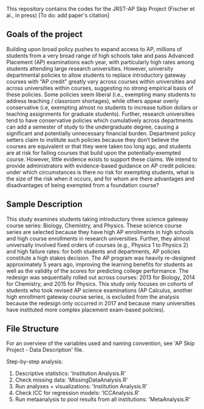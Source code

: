 This repository contains the codes for the JRST-AP Skip Project (Fischer et al., in press)
[To do: add paper's citation]

## Goals of the project
Building upon broad policy pushes to expand access to AP, millions of students from a very broad range of high schools take and pass Advanced Placement (AP) examinations each year, with particularly high rates among students attending large research universities. However, university departmental policies to allow students to replace introductory gateway courses with “AP credit” greatly vary across courses within universities and across universities within courses, suggesting no strong empirical basis of these policies. Some policies seem liberal (i.e., exempting many students to address teaching / classroom shortages), while others appear overly conservative (i.e, exempting almost no students to increase tuition dollars or teaching assignments for graduate students). Further, research universities tend to have conservative policies which cumulatively across departments can add a semester of study to the undergraduate degree, causing a significant and potentially unnecessary financial burden. Department policy setters claim to institute such policies because they don’t believe the courses are equivalent or that they were taken too long ago, and students are at risk for failing courses that build upon the potentially-exempted course. However, little evidence exists to support these claims. We intend to provide administrators with evidence-based guidance on AP credit policies: under which circumstances is there no risk for exempting students, what is the size of the risk when it occurs, and for whom are there advantages and disadvantages of being exempted from a foundation course?

## Sample Description
This study examines students taking introductory three science gateway course series: Biology, Chemistry, and Physics. These science course series are selected because they have high AP enrollments in high schools and high course enrollments in research universities. Further, they almost universally involved fixed orders of courses (e.g., Physics 1 to Physics 2) and high failure rates: for both students and departments, AP policies constitute a high stakes decision.
The AP program was heavily re-designed approximately 5 years ago, improving the learning benefits for students as well as the validity of the scores for predicting college performance. The redesign was sequentially rolled out across courses: 2013 for Biology, 2014 for Chemistry, and 2015 for Physics. This study only focuses on cohorts of students who took revised AP science examinations (AP Calculus, another high enrollment gateway course series, is excluded from the analysis because the redesign only occurred in 2017 and because many universities have instituted more complex placement exam-based policies).

## File Structure
For an overview of the variables used and naming convention, see 'AP Skip Project - Data Description' file. 

Step-by-step analysis:
1. Descriptive statistics: 'Institution Analysis.R'
2. Check missing data: 'MissingDataAnalysis.R'
3. Run analyses + visualizations: 'Institution Analysis.R'
4. Check ICC for regression models: 'ICCAnalysis.R'
5. Run metaanalysis to pool results from all institutions: 'MetaAnalysis.R'
